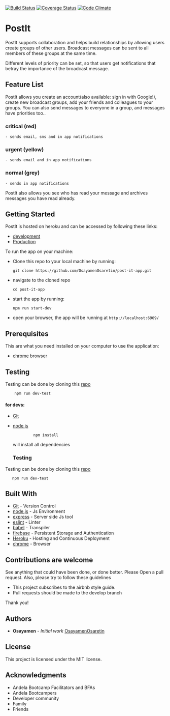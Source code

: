 [![Build Status](https://travis-ci.org/OsayamenOsaretin/post-it-app.svg?branch=develop)](https://travis-ci.org/OsayamenOsaretin/post-it-app) [![Coverage Status](https://coveralls.io/repos/github/OsayamenOsaretin/post-it-app/badge.svg?branch=develop)](https://coveralls.io/github/OsayamenOsaretin/post-it-app?branch=develop)
[![Code Climate](https://codeclimate.com/github/codeclimate/codeclimate/badges/gpa.svg)](https://codeclimate.com/github/codeclimate/codeclimate)
# PostIt

PostIt supports collaboration and helps build relationships by allowing users create groups of other users. Broadcast messages can be sent to all members of these groups at the same time.

Different levels of priority can be set, so that users get notifications that betray the importance of the broadcast message.

## Feature List
PostIt allows you create an account(also available: sign in with Google!), create new broadcast groups, add your friends and colleagues to your groups. You can also send messages to everyone in a group, and messages have priorities too..
  ### critical (red)
    - sends email, sms and in app notifications
  ### urgent (yellow)
    - sends email and in app notifications
  ### normal (grey)
    - sends in app notifications
PostIt also allows you see who has read your message and archives messages you have read already. 



## Getting Started
 PostIt is hosted on heroku and can be accessed by following these links: 
   - [development](https://postit-app-develop.herokuapp.com/) 
   - [Production](https://postit-app-prod.herokuapp.com/)
        
To run the app on your machine:
- Clone this repo to your local machine by running:
           
      git clone https://github.com/OsayamenOsaretin/post-it-app.git
- navigate to the cloned repo

      cd post-it-app

- start the app by running:

      npm run start-dev
  
- open your browser, the app will be running at `http://localhost:6969/`

## Prerequisites
 This are what you need installed on your computer to use the application:

 - [chrome](https://www.google.com/chrome/browser/desktop/) browser

## Testing
  Testing can be done by cloning this [repo](https://www.google.com.ng/url?sa=t&rct=j&q=&esrc=s&source=web&cd=13&cad=rja&uact=8&ved=0ahUKEwjF5-G0x-3WAhVFCsAKHcuMC5kQFghcMAw&url=https%3A%2F%2Fwww.atlassian.com%2Fgit%2Ftutorials%2Fsetting-up-a-repository%2Fgit-clone&usg=AOvVaw2J2FfedigWA32-5jmLH7kR) 

        npm run dev-test
 #### for devs:
 - [Git]((https://git-for-windows.github.io/))
 - [node.js]((https://nodejs.org/en/download/))
                
                npm install  
                
     will install all dependencies
     
     ### Testing
  Testing can be done by cloning this [repo](https://www.google.com.ng/url?sa=t&rct=j&q=&esrc=s&source=web&cd=13&cad=rja&uact=8&ved=0ahUKEwjF5-G0x-3WAhVFCsAKHcuMC5kQFghcMAw&url=https%3A%2F%2Fwww.atlassian.com%2Fgit%2Ftutorials%2Fsetting-up-a-repository%2Fgit-clone&usg=AOvVaw2J2FfedigWA32-5jmLH7kR) 

       npm run dev-test 


## Built With

- [Git](https://github.com/) - Version Control
- [node.js](https://nodejs.org/) - Js Environment
- [express](https://expressjs.com/en/starter/installing.html) - Server side Js tool
- [eslint](http://eslint.org/) - Linter
- [babel](https://babeljs.io/) - Transpiler 
- [firebase](firebase.google.com) - Persistent Storage and Authentication
- [Heroku](www.heroku,com) - Hosting and Continuous Deployment
- [chrome](https://www.google.com/chrome/browser/desktop/index.html) - Browser


## Contributions are welcome
 See anything that could have been done, or done better. Please Open a pull request. Also, please try to follow these guidelines
 - This project subscribes to the airbnb style guide.
 - Pull requests should be made to the develop branch
 
 Thank you!
## Authors

* **Osayamen** - *Initial work* [OsayamenOsaretin](github.com/OsayamenOsaretin)

## License
This project is licensed under the MIT license.

## Acknowledgments
* Andela Bootcamp Facilitators and BFAs
* Andela Bootcampers
* Developer community
* Family
* Friends
